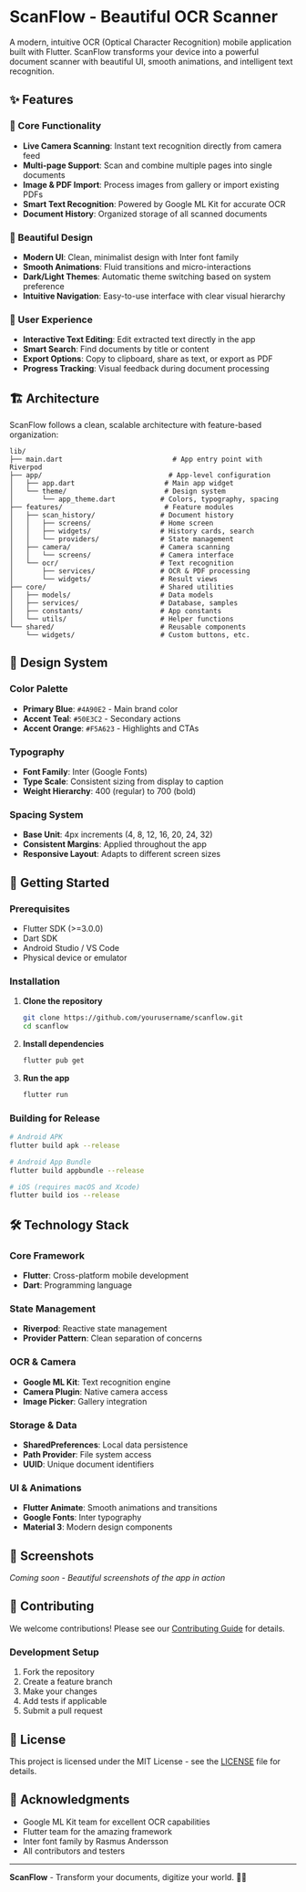 # ScanFlow - Beautiful OCR Scanner

A modern, intuitive OCR (Optical Character Recognition) mobile application built with Flutter. ScanFlow transforms your device into a powerful document scanner with beautiful UI, smooth animations, and intelligent text recognition.

## ✨ Features

### 🎯 Core Functionality
- **Live Camera Scanning**: Instant text recognition directly from camera feed
- **Multi-page Support**: Scan and combine multiple pages into single documents
- **Image & PDF Import**: Process images from gallery or import existing PDFs
- **Smart Text Recognition**: Powered by Google ML Kit for accurate OCR
- **Document History**: Organized storage of all scanned documents

### 🎨 Beautiful Design
- **Modern UI**: Clean, minimalist design with Inter font family
- **Smooth Animations**: Fluid transitions and micro-interactions
- **Dark/Light Themes**: Automatic theme switching based on system preference
- **Intuitive Navigation**: Easy-to-use interface with clear visual hierarchy

### 📱 User Experience
- **Interactive Text Editing**: Edit extracted text directly in the app
- **Smart Search**: Find documents by title or content
- **Export Options**: Copy to clipboard, share as text, or export as PDF
- **Progress Tracking**: Visual feedback during document processing

## 🏗️ Architecture

ScanFlow follows a clean, scalable architecture with feature-based organization:

```
lib/
├── main.dart                           # App entry point with Riverpod
├── app/                               # App-level configuration
│   ├── app.dart                      # Main app widget
│   └── theme/                        # Design system
│       └── app_theme.dart           # Colors, typography, spacing
├── features/                         # Feature modules
│   ├── scan_history/                # Document history
│   │   ├── screens/                 # Home screen
│   │   ├── widgets/                 # History cards, search
│   │   └── providers/               # State management
│   ├── camera/                      # Camera scanning
│   │   └── screens/                 # Camera interface
│   └── ocr/                         # Text recognition
│       ├── services/                # OCR & PDF processing
│       └── widgets/                 # Result views
├── core/                            # Shared utilities
│   ├── models/                      # Data models
│   ├── services/                    # Database, samples
│   ├── constants/                   # App constants
│   └── utils/                       # Helper functions
└── shared/                          # Reusable components
    └── widgets/                     # Custom buttons, etc.
```

## 🎨 Design System

### Color Palette
- **Primary Blue**: `#4A90E2` - Main brand color
- **Accent Teal**: `#50E3C2` - Secondary actions
- **Accent Orange**: `#F5A623` - Highlights and CTAs

### Typography
- **Font Family**: Inter (Google Fonts)
- **Type Scale**: Consistent sizing from display to caption
- **Weight Hierarchy**: 400 (regular) to 700 (bold)

### Spacing System
- **Base Unit**: 4px increments (4, 8, 12, 16, 20, 24, 32)
- **Consistent Margins**: Applied throughout the app
- **Responsive Layout**: Adapts to different screen sizes

## 🚀 Getting Started

### Prerequisites
- Flutter SDK (>=3.0.0)
- Dart SDK
- Android Studio / VS Code
- Physical device or emulator

### Installation

1. **Clone the repository**
   ```bash
   git clone https://github.com/yourusername/scanflow.git
   cd scanflow
   ```

2. **Install dependencies**
   ```bash
   flutter pub get
   ```

3. **Run the app**
   ```bash
   flutter run
   ```

### Building for Release

```bash
# Android APK
flutter build apk --release

# Android App Bundle
flutter build appbundle --release

# iOS (requires macOS and Xcode)
flutter build ios --release
```

## 🛠️ Technology Stack

### Core Framework
- **Flutter**: Cross-platform mobile development
- **Dart**: Programming language

### State Management
- **Riverpod**: Reactive state management
- **Provider Pattern**: Clean separation of concerns

### OCR & Camera
- **Google ML Kit**: Text recognition engine
- **Camera Plugin**: Native camera access
- **Image Picker**: Gallery integration

### Storage & Data
- **SharedPreferences**: Local data persistence
- **Path Provider**: File system access
- **UUID**: Unique document identifiers

### UI & Animations
- **Flutter Animate**: Smooth animations and transitions
- **Google Fonts**: Inter typography
- **Material 3**: Modern design components

## 📱 Screenshots

*Coming soon - Beautiful screenshots of the app in action*

## 🤝 Contributing

We welcome contributions! Please see our [Contributing Guide](CONTRIBUTING.md) for details.

### Development Setup
1. Fork the repository
2. Create a feature branch
3. Make your changes
4. Add tests if applicable
5. Submit a pull request

## 📄 License

This project is licensed under the MIT License - see the [LICENSE](LICENSE) file for details.

## 🙏 Acknowledgments

- Google ML Kit team for excellent OCR capabilities
- Flutter team for the amazing framework
- Inter font family by Rasmus Andersson
- All contributors and testers

---

**ScanFlow** - Transform your documents, digitize your world. 📄✨
